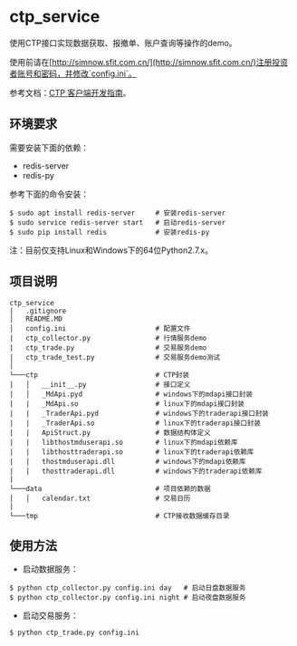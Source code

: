 ctp_service
===========

使用CTP接口实现数据获取、报撤单、账户查询等操作的demo。

使用前请在[http://simnow.sfit.com.cn/](http://simnow.sfit.com.cn/)注册投资者账号和密码，并修改`config.ini`。

参考文档：[CTP 客户端开发指南](http://www.sfit.com.cn/DocumentDown/api/CTPcdg_ch.pdf)。

环境要求
-------

需要安装下面的依赖：

- redis-server
- redis-py

参考下面的命令安装：

```
$ sudo apt install redis-server     # 安装redis-server
$ sudo service redis-server start   # 启动redis-server
$ sudo pip install redis            # 安装redis-py
```

注：目前仅支持Linux和Windows下的64位Python2.7.x。

项目说明
-------

```
ctp_service
|   .gitignore
│   README.MD
│   config.ini                      # 配置文件
|   ctp_collector.py                # 行情服务demo
|   ctp_trade.py                    # 交易服务demo
|   ctp_trade_test.py               # 交易服务demo测试
│
└───ctp                             # CTP封装
|   │   __init__.py                 # 接口定义
|   │   _MdApi.pyd                  # windows下的mdapi接口封装
|   |   _MdApi.so                   # linux下的mdapi接口封装
|   |   _TraderApi.pyd              # windows下的traderapi接口封装
|   |   _TraderApi.so               # linux下的traderapi接口封装
|   |   ApiStruct.py                # 数据结构体定义
|   |   libthostmduserapi.so        # linux下的mdapi依赖库
|   |   libthosttraderapi.so        # linux下的traderapi依赖库
|   |   thostmduserapi.dll          # windows下的mdapi依赖库
|   |   thosttraderapi.dll          # windows下的traderapi依赖库
|
└───data                            # 项目依赖的数据
│   │   calendar.txt                # 交易日历
|
└───tmp                             # CTP接收数据缓存目录
```

使用方法
-------

- 启动数据服务：

```
$ python ctp_collector.py config.ini day   # 启动日盘数据服务
$ python ctp_collector.py config.ini night # 启动夜盘数据服务
```

- 启动交易服务：

```
$ python ctp_trade.py config.ini
```
